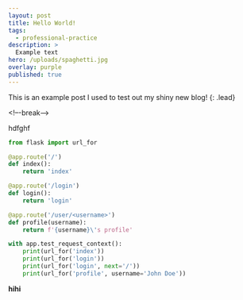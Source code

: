 ```yaml
---
layout: post
title: Hello World!
tags:
  - professional-practice
description: >
  Example text
hero: /uploads/spaghetti.jpg
overlay: purple
published: true
---
```

This is an example post I used to test out my shiny new blog!
{: .lead}

<!–-break-–>
<!--break-->

hdfghf
```py
from flask import url_for

@app.route('/')
def index():
    return 'index'

@app.route('/login')
def login():
    return 'login'

@app.route('/user/<username>')
def profile(username):
    return f'{username}\'s profile'

with app.test_request_context():
    print(url_for('index'))
    print(url_for('login'))
    print(url_for('login', next='/'))
    print(url_for('profile', username='John Doe'))
```
**hihi**